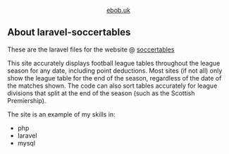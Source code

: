<p align="center"><a href="https://ebob.uk" target="_blank">ebob.uk</a></p>

## About laravel-soccertables

  
These are the laravel files for the website @ 
[soccertables](http://laravel.ebob.uk/soccertables)
  
This site accurately displays football league tables throughout the league season for any date, including point deductions. Most sites (if not all) only show the league table for the end of the season, regardless of the date of the matches shown. The code can also sort tables accurately for league divisions that split at the end of the season (such as the Scottish Premiership).  

The site is an example of my skills in:
* php
* laravel
* mysql